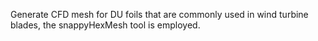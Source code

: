 Generate CFD mesh for DU foils that are commonly used in wind turbine blades, the snappyHexMesh tool is employed.